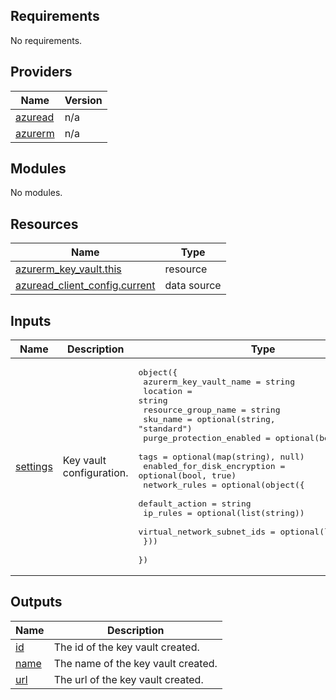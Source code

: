<!-- BEGIN_TF_DOCS -->
## Requirements

No requirements.

## Providers

| Name | Version |
|------|---------|
| <a name="provider_azuread"></a> [azuread](#provider\_azuread) | n/a |
| <a name="provider_azurerm"></a> [azurerm](#provider\_azurerm) | n/a |

## Modules

No modules.

## Resources

| Name | Type |
|------|------|
| [azurerm_key_vault.this](https://registry.terraform.io/providers/hashicorp/azurerm/latest/docs/resources/key_vault) | resource |
| [azuread_client_config.current](https://registry.terraform.io/providers/hashicorp/azuread/latest/docs/data-sources/client_config) | data source |

## Inputs

| Name | Description | Type | Default | Required |
|------|-------------|------|---------|:--------:|
| <a name="input_settings"></a> [settings](#input\_settings) | Key vault configuration. | <pre>object({<br>    azurerm_key_vault_name      = string<br>    location                    = string<br>    resource_group_name         = string<br>    sku_name                    = optional(string, "standard")<br>    purge_protection_enabled    = optional(bool, false)<br>    tags                        = optional(map(string), null)<br>    enabled_for_disk_encryption = optional(bool, true)<br>    network_rules = optional(object({<br>      default_action             = string<br>      ip_rules                   = optional(list(string))<br>      virtual_network_subnet_ids = optional(list(string))<br>    }))<br>  })</pre> | n/a | yes |

## Outputs

| Name | Description |
|------|-------------|
| <a name="output_id"></a> [id](#output\_id) | The id of the key vault created. |
| <a name="output_name"></a> [name](#output\_name) | The name of the key vault created. |
| <a name="output_url"></a> [url](#output\_url) | The url of the key vault created. |
<!-- END_TF_DOCS -->